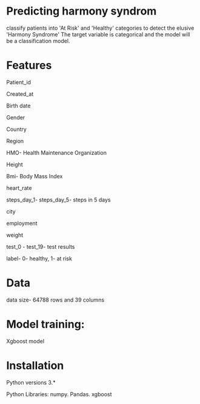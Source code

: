 #  Predicting harmony syndrom
classify patients into 'At Risk' and 'Healthy' categories to detect the elusive 'Harmony Syndrome'
The target variable is categorical and the model will be a classification model.

#  Features
Patient_id

Created_at

Birth date

Gender

Country

Region

HMO- Health Maintenance Organization

Height

Bmi- Body Mass Index 

heart_rate

steps_day_1- steps_day_5- steps in 5 days

city

employment

weight

test_0 - test_19- test results

label- 0- healthy, 1- at risk

# Data
data size- 64788 rows and 39 columns
# Model training:
Xgboost model
# Installation
Python versions 3.*

Python Libraries: numpy. Pandas. xgboost

